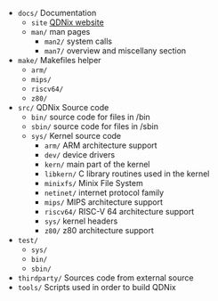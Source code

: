 - `docs/` Documentation
	- `site` [QDNix website](https://qdnix.d0p1.eu)
	- `man/` man pages
		- `man2/` system calls
		- `man7/` overview and miscellany section
- `make/` Makefiles helper
	- `arm/`
	- `mips/`
	- `riscv64/`
	- `z80/`
- `src/` QDNix Source code
	- `bin/` source code for files in /bin
	- `sbin/` source code for files in /sbin
	- `sys/` Kernel source code
		- `arm/` ARM architecture support
		- `dev/` device drivers
		- `kern/` main part of the kernel
		- `libkern/` C library routines used in the kernel
		- `minixfs/` Minix File System
		- `netinet/` internet protocol family
		- `mips/` MIPS architecture support
		- `riscv64/` RISC-V 64 architecture support
		- `sys/` kernel headers
		- `z80/` z80 architecture support
- `test/`
	- `sys/`
	- `bin/`
	- `sbin/`
- `thirdparty/` Sources code from external source
- `tools/` Scripts used in order to build QDNix
